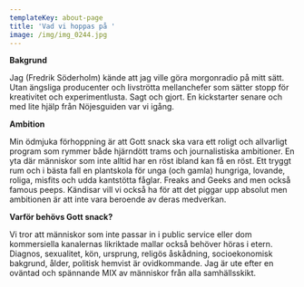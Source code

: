 ```yaml
---
templateKey: about-page
title: 'Vad vi hoppas på '
image: /img/img_0244.jpg
---
```

**Bakgrund**

Jag (Fredrik Söderholm) kände att jag ville göra morgonradio på mitt sätt. Utan ängsliga producenter och livströtta mellanchefer som sätter stopp för  kreativitet och experimentlusta. Sagt och gjort. En kickstarter senare och med lite hjälp från Nöjesguiden var vi igång.   

**Ambition** 

Min ödmjuka förhoppning är att Gott snack ska vara ett roligt och allvarligt program som rymmer både hjärndött trams och journalistiska ambitioner. En yta där människor som inte alltid har en röst ibland kan få en röst. Ett tryggt rum och i bästa fall en plantskola för unga (och gamla) hungriga, lovande, roliga, misfits och udda kantstötta fåglar. Freaks and Geeks and men också famous peeps. Kändisar vill vi också ha för att det piggar upp absolut men ambitionen är att inte vara beroende av deras medverkan. 

**Varför behövs Gott snack?** 

Vi tror att människor som inte passar in i public service eller dom kommersiella kanalernas likriktade mallar också behöver höras i etern. Diagnos, sexualitet, kön, ursprung, religös åskådning, socioekonomisk bakgrund, ålder, politisk hemvist är ovidkommande. Jag är ute efter en oväntad och spännande MIX av människor från alla samhällsskikt.
